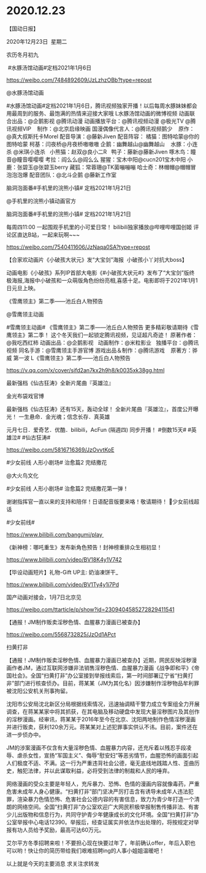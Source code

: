 ﻿#  2020.12.23
【国动日报】

2020年12月23日  星期二


农历冬月初九


 #水豚汤馆动画#定档2021年1月6日

https://weibo.com/7484892609/JzLzhzOBb?type=repost

@水豚汤馆动画                            

#水豚汤馆动画#定档2021年1月6日，腾讯视频独家开播！以后每周水豚妹妹都会用最周到的服务、最饱满的热情来迎接大家哦 L水豚汤馆动画的微博视频
动画联合出品：@企鹅影视 @腾讯动漫
动画播放平台：@腾讯视频动漫 @极光TV @腾讯视频VIP   
制作：@北京启缘映画
国漫偶像代言人：@腾讯视频鹅少   
原作：@真大叔斯托卡Morel
配音导演：@藤新Jiven
配音阵容：
橘猫：图特哈蒙@你的图特哈蒙
柯基：闫夜桥@月夜桥嗷嗷嗷
企鹅：幽舞越山@幽舞越山   
水豚：小连杀 @米琪小连杀  
小熊猫：赵双@良小二R  
鸭子：藤新@藤新Jiven
啄木鸟：瞳音@瞳音嘤嘤嘤
考拉：阎么么@阎么么
猩猩：宝木中阳@cucn201宝木中阳
小鹿：张碧玉@张碧玉berry
藏狐：常蓉珊@TK菌嘣嘣嘣
哈士奇：林帽帽@帽帽冒泡泡泡爆
配音团队：@北斗企鹅 @藤新工作室




脑洞泡面番#手机里的浣熊小镇# 定档2021年1月21日

@手机里的浣熊小镇动画官方                            

脑洞泡面番#手机里的浣熊小镇# 定档2021年1月21日


每周四11:00 一起围观手机里的小可爱日常！
bilibili独家播放@哔哩哔哩国创姬
评论区直达B站，一起来玩啊~~~

https://weibo.com/7540411606/JzNaqa0SA?type=repost







【合家欢动画片《小破孩大状元》发“大宝剑”海报  小破孩小丫对抗大boss】


动画电影《小破孩》系列IP首部大电影《#小破孩大状元#》发布了“大宝剑”版终极海报,海报中小破孩和一众萌版角色纷纷亮相,喜感十足。电影即将于2021年1月1日元旦上映。                  




《雪鹰领主》第二季——池丘白人物预告

@雪鹰领主动画 


#雪鹰领主动画#
《雪鹰领主》第二季——池丘白人物预告
更多精彩敬请期待《雪鹰领主》第二季！
这个冬天我们一起锁定腾讯视频，见证超凡奇迹！
原著作者：@我吃西红柿
动画出品：@企鹅影视  
动画制作：@米粒影业  
独播平台：@腾讯视频
同名手游：@雪鹰领主手游官博
游戏出品＆制作：@腾讯游戏   
原著方：骅威 第一波
L《雪鹰领主》第二季——池丘白人物预告

https://v.qq.com/x/cover/sifd2an7kx2h9h8/k0035xk38gg.html




最新强档《仙古狂涛》全新片尾曲『英雄泣』

金光布袋戏官博                   


最新强档《仙古狂涛》还有15天，轰动全球！
全新片尾曲『英雄泣』，首度公开曝光！
一生悬命．金光魂；信念长存．真英雄


元月七日．爱奇艺．优酷．bilibili，AcFun (隔週四) 同步开播！
#倒数15天# #英雄泣# #仙古狂涛#

https://weibo.com/5816716369/JzOvvtKoE







#少女前线 人形小剧场# 治愈篇2 完结撒花 


@大火鸟文化                            


#少女前线 人形小剧场# 治愈篇2 完结撒花第一弹！


谢谢指挥官一直以来的支持和陪伴！日语配音版要来咯！敬请期待！
少女前线超话

#少女前线#        


https://www.bilibili.com/bangumi/play                    





《新神榜：哪吒重生》发布新角色预告！封神榜重排众生相初显！

https://www.bilibili.com/video/BV18K4y1V742

【毕设动画短片】礼物-Gift UP主: 奶油凍饼干_

https://www.bilibili.com/video/BV1Ty4y1i7Pd

国产动画对接会，1月7日北京见

https://weibo.com/ttarticle/p/show?id=2309404585272829411541

【通报！JM制作贩卖淫秽色情、血腥暴力漫画已被查办】

https://weibo.com/5568732825/JzOd1APct

扫黄打非  


【通报！JM制作贩卖淫秽色情、血腥暴力漫画已被查办】近期，网民反映淫秽漫画作者JM，通过互联网涉嫌非法销售淫秽色情、血腥暴力漫画《战争即和平》《帝国社会》。全国“扫黄打非”办公室接到举报线索后，第一时间部署辽宁省“扫黄打非”部门进行核查侦办。目前，蒋某某（JM为其化名）因涉嫌制作淫秽物品牟利罪被沈阳公安机关刑事拘留。

沈阳市公安局沈北新区分局根据线索情况，迅速抽调精干警力成立专案组全力开展调查，在蒋某某家中将其抓获，在其电脑及移动硬盘中发现大量淫秽图片及其创作的淫秽漫画。经审讯，蒋某某于2016年至今在北京、沈阳两地制作色情淫秽漫画并进行贩卖，获利120余万元。蒋某某对上述犯罪事实供认不讳。目前，案件还在进一步侦办中。

JM的涉案漫画不仅含有大量淫秽色情、血腥暴力内容，还充斥着以残忍手段凌辱、虐杀女性，宣扬“军国主义”、侮辱“慰安妇”等恶劣情节，血腥恐怖的画面引起人们极度不适、不满。这一行为严重违背社会公德，毫无底线地践踏人性、歪曲历史，触犯法律，并以此谋取利益，必将受到法律的制裁和人民的唾弃。

网络漫画的受众主要是年轻人，充斥暴力、恐怖、色情的漫画内容就像毒药，严重危害未成年人身心健康。“扫黄打非”部门坚决严厉打击含有诱导未成年人违法犯罪，渲染暴力色情恐怖、危害社会公德内容的有害信息，致力为青少年打造一个清朗的网络空间。全国“扫黄打非”办公室欢迎广大网民积极举报制售传播非法、有害少儿出版物和信息行为，共同守护青少年健康成长的文化环境。全国“扫黄打非”办公室举报中心电话12390。举报后，经查证属实并依法作出处理的，将按规定对举报有功人员给予奖励，最高可达60万元。

艾尔平方冬季招聘来啦！不要担心现在快要过年了，年前确认offer，年后入职也可以哟！快让你的简历带给我们艰难招聘ing的人事小姐姐温暖吧！




以上就是今天的主要消息
求关注求转发










